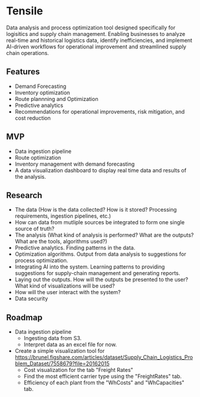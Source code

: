 # Tensile
Data analysis and process optimization tool designed specifically for logisitics and supply chain management. Enabling businesses to analyze real-time and historical logistics data, identify inefficiencies, and implement AI-driven workflows for operational improvement and streamlined supply chain operations.

## Features
- Demand Forecasting
- Inventory optimization
- Route plannning and Optimization
- Predictive analytics
- Recommendations for operational improvements, risk mitigation, and cost reduction

## MVP
- Data ingestion pipeline
- Route optimization
- Inventory management with demand forecasting
- A data visualization dashboard to display real time data and results of the analysis.

## Research
- The data (How is the data collected? How is it stored? Processing requirements, ingestion pipelines, etc.)
- How can data from mutliple sources be integrated to form one single source of truth?
- The analysis (What kind of analysis is performed? What are the outputs? What are the tools, algorithms used?)
- Predictive analytics. Finding patterns in the data.
- Optimization algorithms. Output from data analysis to suggestions for process optimization.
- Integrating AI into the system. Learning patterns to providing suggestions for supply-chain management and generating reports.
- Laying out the outputs. How will the outputs be presented to the user? What kind of visualizations will be used?
- How will the user interact with the system? 
- Data security

## Roadmap
- Data ingestion pipeline
    - Ingesting data from S3.
    - Interpret data as an excel file for now.
- Create a simple visualization tool for https://brunel.figshare.com/articles/dataset/Supply_Chain_Logistics_Problem_Dataset/7558679?file=20162015
    - Cost visualization for the tab "Freight Rates"
    - Find the most efficient carrier type using the "FreightRates" tab.
    - Efficiency of each plant from the "WhCosts" and "WhCapacities" tab.
